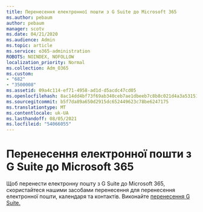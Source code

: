 ```yaml
---
title: Перенесення електронної пошти з G Suite до Microsoft 365
ms.author: pebaum
author: pebaum
manager: scotv
ms.date: 04/21/2020
ms.audience: Admin
ms.topic: article
ms.service: o365-administration
ROBOTS: NOINDEX, NOFOLLOW
localization_priority: Normal
ms.collection: Adm_O365
ms.custom:
- "682"
- "3500008"
ms.assetid: 09a4c114-ef71-4958-ad1d-d5acdc47cd05
ms.openlocfilehash: 8ac14dd4bf73f69ab340ceb7ae1dbeeb7c8b8c021d4a3a53151ab8c62eb268f8
ms.sourcegitcommit: b5f7da89a650d2915dc652449623c78be6247175
ms.translationtype: MT
ms.contentlocale: uk-UA
ms.lasthandoff: 08/05/2021
ms.locfileid: "54066055"
---
```

# <a name="migrate-email-from-g-suite-to-microsoft-365"></a>Перенесення електронної пошти з G Suite до Microsoft 365

Щоб перенести електронну пошту з G Suite до Microsoft 365, скористайтеся нашими засобами перенесення для перенесення електронної пошти, календаря та контактів. Виконайте [перенесення G Suite.](https://docs.microsoft.com/Exchange/mailbox-migration/perform-g-suite-migration)
  